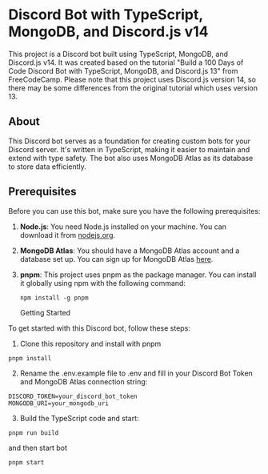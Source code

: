 # Discord Bot with TypeScript, MongoDB, and Discord.js v14

This project is a Discord bot built using TypeScript, MongoDB, and Discord.js v14. It was created based on the tutorial "Build a 100 Days of Code Discord Bot with TypeScript, MongoDB, and Discord.js 13" from FreeCodeCamp. Please note that this project uses Discord.js version 14, so there may be some differences from the original tutorial which uses version 13.

## About

This Discord bot serves as a foundation for creating custom bots for your Discord server. It's written in TypeScript, making it easier to maintain and extend with type safety. The bot also uses MongoDB Atlas as its database to store data efficiently.

## Prerequisites

Before you can use this bot, make sure you have the following prerequisites:

1.  **Node.js**: You need Node.js installed on your machine. You can download it from [nodejs.org](https://nodejs.org/).

2.  **MongoDB Atlas**: You should have a MongoDB Atlas account and a database set up. You can sign up for MongoDB Atlas [here](https://www.mongodb.com/cloud/atlas).

3.  **pnpm**: This project uses pnpm as the package manager. You can install it globally using npm with the following command:
    ```
    npm install -g pnpm
    ```
    Getting Started

To get started with this Discord bot, follow these steps:

1. Clone this repository and install with pnpm

```
pnpm install
```

2. Rename the .env.example file to .env and fill in your Discord Bot Token and MongoDB Atlas connection string:

```
DISCORD_TOKEN=your_discord_bot_token
MONGODB_URI=your_mongodb_uri
```

3. Build the TypeScript code and start:

```
pnpm run build
```

and then start bot

```
pnpm start
```
